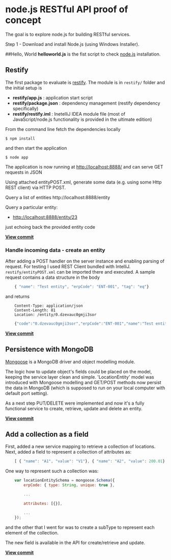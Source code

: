 # node.js RESTful API proof of concept
The goal is to explore node.js for building RESTful services.

Step 1 - Download and install Node.js (using Windows Installer).

##Hello, World
**helloworld.js** is the fist script to check [node.js](http://nodejs.org/) installation.

## Restify
The first package to evaluate is [restify](https://github.com/mcavage/node-restify). The module is in ```restify/``` folder and the initial setup is

- **restify/app.js** : application start script
- **restify/package.json** : dependency management (restify dependency specifically)
- **restify/restify.iml** : InetelliJ IDEA module file (most of JavaScript/node.js functionality is provided in the ultimate edition)

From the command line fetch the dependencies locally

    $ npm install

and then start the application

    $ node app

The application is now running at [http://localhost:8888/](http://localhost:8888/) and can serve GET requests in JSON

Using attached entityPOST.xml, generate some data (e.g. using some Http REST client) via HTTP POST.

Query a list of entities http://localhost:8888/entity

Query a particular entity:

- [http://localhost:8888/entity/23](http://localhost:8888/entity/<ID>)

just echoing back the provided entity code

**[View commit](https://github.com/akutin/node-POC/commit/436b87bf165553fc9b9b041b33a65b7c500660cf)**

### Handle incoming data - create an entity

After adding a POST handler on the server instance and enabling parsing of request. For testing I used REST Client bundled with
IntelliJ. ```restify/entityPOST.xml``` can be imported there and executed. A sample request contains a data structure in the body

```JavaScript
    { "name": "Test entity", "erpCode": "ENT-001", "tag": "eq"}
```

and returns


```
    Content-Type: application/json
    Content-Length: 81
    Location: /entity/0.dzevauc0gmji3sor
```

```JavaScript
    {"code":"0.dzevauc0gmji3sor","erpCode":"ENT-001","name":"Test entity","tag":"eq"}
```

**[View commit](https://github.com/akutin/node-POC/commit/83e4d02276e2cd37cd61270a05ed7cbebe05fbc9)**

## Persistence with MongoDB

[Mongoose](http://mongoosejs.com/) is a MongoDB driver and object modelling module.

The logic how to update object's fields could be placed on the model, keeping the service layer clean and simple. 'LocationEntity' model
was introduced with Mongoose modelling and GET/POST methods now persist the data in MongoDB (which is supposed to run on your
local computer with default port setting).

As a next step PUT/DELETE were implemented and now it's a fully functional service to create, retrieve, update and delete an entity.

**[View commit](https://github.com/akutin/node-POC/commit/d0dad8a3a372bd1438c2ec5eb5abd258e8b736e7)**

## Add a collection as a field

First, added a new service mapping to retrieve a collection of locations. Next, added a field to represent a collection of attributes as:

```JavaScript
    [ { "name": "A1", "value": "V1"}, { "name": "A2", "value": 200.01} ]
```

One way to represent such a collection was:
```JavaScript
    var locationEntitySchema = mongoose.Schema({
        erpCode: { type: String, unique: true },

        ...

        attributes: [{}],

        ...
    });
```

and the other that I went for was to create a subType to represent each element of the collection.

The new field is available in the API for create/retrieve and update.

**[View commit](https://github.com/akutin/node-POC/commit/d7072e1018cb97cecc57f79adf2c140ce0a7444d)**

